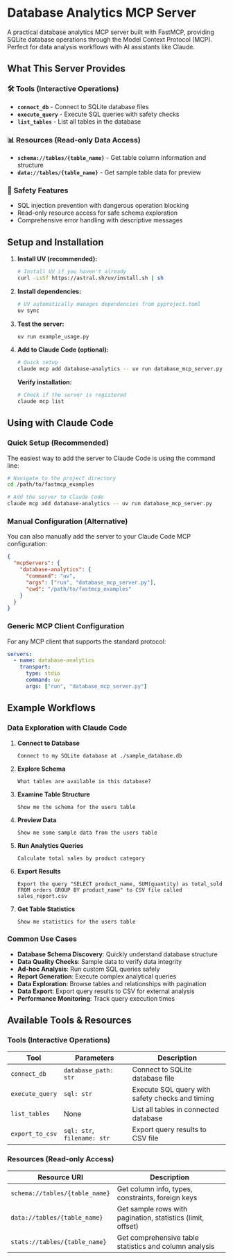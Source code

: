 # Database Analytics MCP Server

A practical database analytics MCP server built with FastMCP, providing SQLite database operations through the Model Context Protocol (MCP). Perfect for data analysis workflows with AI assistants like Claude.

## What This Server Provides

### 🛠️ **Tools** (Interactive Operations)

- **`connect_db`** - Connect to SQLite database files
- **`execute_query`** - Execute SQL queries with safety checks
- **`list_tables`** - List all tables in the database

### 📊 **Resources** (Read-only Data Access)

- **`schema://tables/{table_name}`** - Get table column information and structure
- **`data://tables/{table_name}`** - Get sample table data for preview

### 🔐 **Safety Features**

- SQL injection prevention with dangerous operation blocking
- Read-only resource access for safe schema exploration
- Comprehensive error handling with descriptive messages

## Setup and Installation

1. **Install UV (recommended):**

   ```bash
   # Install UV if you haven't already
   curl -LsSf https://astral.sh/uv/install.sh | sh
   ```

2. **Install dependencies:**

   ```bash
   # UV automatically manages dependencies from pyproject.toml
   uv sync
   ```

3. **Test the server:**

   ```bash
   uv run example_usage.py
   ```

4. **Add to Claude Code (optional):**

   ```bash
   # Quick setup
   claude mcp add database-analytics -- uv run database_mcp_server.py
   ```

   **Verify installation:**
   ```bash
   # Check if the server is registered
   claude mcp list
   ```

## Using with Claude Code

### Quick Setup (Recommended)

The easiest way to add the server to Claude Code is using the command line:

```bash
# Navigate to the project directory
cd /path/to/fastmcp_examples

# Add the server to Claude Code
claude mcp add database-analytics -- uv run database_mcp_server.py
```

### Manual Configuration (Alternative)

You can also manually add the server to your Claude Code MCP configuration:

```json
{
  "mcpServers": {
    "database-analytics": {
      "command": "uv",
      "args": ["run", "database_mcp_server.py"],
      "cwd": "/path/to/fastmcp_examples"
    }
  }
}
```


### Generic MCP Client Configuration

For any MCP client that supports the standard protocol:

```yaml
servers:
  - name: database-analytics
    transport:
      type: stdio
      command: uv
      args: ["run", "database_mcp_server.py"]
```

## Example Workflows

### Data Exploration with Claude Code

1. **Connect to Database**

   ```text
   Connect to my SQLite database at ./sample_database.db
   ```

2. **Explore Schema**

   ```text
   What tables are available in this database?
   ```

3. **Examine Table Structure**

   ```text
   Show me the schema for the users table
   ```

4. **Preview Data**

   ```text
   Show me some sample data from the users table
   ```

5. **Run Analytics Queries**

   ```text
   Calculate total sales by product category
   ```

6. **Export Results**

   ```text
   Export the query "SELECT product_name, SUM(quantity) as total_sold FROM orders GROUP BY product_name" to CSV file called sales_report.csv
   ```

7. **Get Table Statistics**

   ```text
   Show me statistics for the users table
   ```

### Common Use Cases

- **Database Schema Discovery**: Quickly understand database structure
- **Data Quality Checks**: Sample data to verify data integrity
- **Ad-hoc Analysis**: Run custom SQL queries safely
- **Report Generation**: Execute complex analytical queries
- **Data Exploration**: Browse tables and relationships with pagination
- **Data Export**: Export query results to CSV for external analysis
- **Performance Monitoring**: Track query execution times

## Available Tools & Resources

### Tools (Interactive Operations)

| Tool | Parameters | Description |
|------|------------|-------------|
| `connect_db` | `database_path: str` | Connect to SQLite database file |
| `execute_query` | `sql: str` | Execute SQL query with safety checks and timing |
| `list_tables` | None | List all tables in connected database |
| `export_to_csv` | `sql: str`, `filename: str` | Export query results to CSV file |

### Resources (Read-only Access)

| Resource URI | Description |
|-------------|-------------|
| `schema://tables/{table_name}` | Get column info, types, constraints, foreign keys |
| `data://tables/{table_name}` | Get sample rows with pagination, statistics (limit, offset) |
| `stats://tables/{table_name}` | Get comprehensive table statistics and column analysis |


